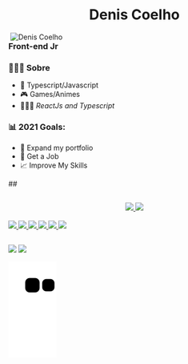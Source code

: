 <p align="left">
<h1 align ="center">Denis Coelho</h1>

<img src="https://raw.githubusercontent.com/MicaelliMedeiros/micaellimedeiros/master/image/computer-illustration.png" min-width="500px" max-width="500px" width="500px" align="right" alt="Denis Coelho">

<h3>Front-end Jr</h3>

### 👨🏼‍💻 Sobre
- 💙  Typescript/Javascript
- 🎮  Games/Animes
- 👨🏼‍💻   *ReactJs and Typescript*

### 📊  2021 Goals:
   - 📂  Expand my portfolio
   - 🤝  Get a Job
   - 📈  Improve My Skills
<p/>

<!-- <p align="left">
  <img src="https://img.shields.io/badge/html-FC490B?&style=for-the-badge&logo=html5&logoColor=white" height="25"/>
  <img src="https://img.shields.io/badge/css-264DE4?style=for-the-badge&logo=css3&logoColor=white" height="25"/>
  <img src="https://img.shields.io/badge/VS%20Code-007ACC.svg?&style=for-the-badge&logo=visual-studio-code&logoColor=white" height="25"/>
  <img src="https://img.shields.io/badge/javascript-F7DF1E.svg?&style=for-the-badge&logo=javascript&logoColor=white" height="25"/>
  <img src ="https://img.shields.io/badge/node.js-87C111?style=for-the-badge&logo=node.js&logoColor=white" height="25"/>
</p>
<p align="left">
  <img src="https://img.shields.io/badge/git-F05033?style=for-the-badge&logo=git&logoColor=white" height="25"/>
  <img src="https://img.shields.io/badge/github-171516?style=for-the-badge&logo=github&logoColor=white" height="25"/>
  <img src="https://img.shields.io/badge/react-61DBFB.svg?&style=for-the-badge&logo=react&logoColor=white" height="25"/>
  <img src ="https://img.shields.io/badge/typescript-007ACC?&logo=TypeScript&style=for-the-badge&logoColor=white" height ="25"/>
  <img src ="https://img.shields.io/badge/-NextJS%20-black?style=for-the-badge&logo=vercel&logoColor=white" height ="25"/>
  <img src ="https://img.shields.io/badge/-figma%20-red?style=for-the-badge&logo=figma&logoColor=white" height ="25"/>
</p> -->

<div>
   ##
</div/   

</div>

  ##
  

  <div align="center">
    <a href="https://github.com/deniscoelho-js">
    <img height="160em" src="https://github-readme-stats.vercel.app/api?username=deniscoelho-js&show_icons=true&theme=dracula&include_all_commits=true&count_private=true"/>
    <img height="160em" src="https://github-readme-stats.vercel.app/api/top-langs/?username=deniscoelho-js&layout=compact&langs_count=7&theme=dracula"/>
  </div>

  <div style="display: inline_block"><br>
    <img src="https://img.shields.io/badge/html-FC490B?&style=for-the-badge&logo=html5&logoColor=white" height="25"/>
    <img src="https://img.shields.io/badge/css-264DE4?style=for-the-badge&logo=css3&logoColor=white" height="25"/>
    <img src="https://img.shields.io/badge/javascript-F7DF1E.svg?&style=for-the-badge&logo=javascript&logoColor=white" height="25"/>
    <img src ="https://img.shields.io/badge/typescript-007ACC?&logo=TypeScript&style=for-the-badge&logoColor=white" height ="25"/>
    <img src="https://img.shields.io/badge/react-61DBFB.svg?&style=for-the-badge&logo=react&logoColor=white" height="25"/>
    <img src ="https://img.shields.io/badge/node.js-87C111?style=for-the-badge&logo=node.js&logoColor=white" height="25"/>
  </div>

  
  ##
  
<div> 
    <a href = "mailto:deniscoelho.dev@gmail.com"><img src="https://img.shields.io/badge/-Gmail-%23333?style=for-the-badge&logo=gmail&logoColor=white" target="_blank"></a>
  <a href="https://www.linkedin.com/in/denis-sousa-348081222/" target="_blank"><img src="https://img.shields.io/badge/-LinkedIn-%230077B5?style=for-the-badge&logo=linkedin&logoColor=white" target="_blank"></a> 

![Snake animation](https://github.com/deniscoelho-js/deniscoelho-js/blob/output/github-contribution-grid-snake.svg)
 
 </div>
